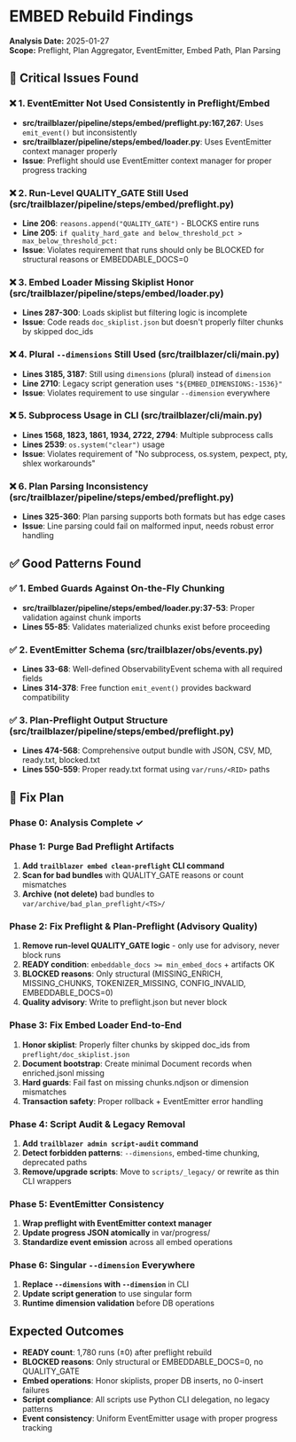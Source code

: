 # EMBED Rebuild Findings

**Analysis Date:** 2025-01-27  
**Scope:** Preflight, Plan Aggregator, EventEmitter, Embed Path, Plan Parsing

## 🚨 Critical Issues Found

### ❌ 1. EventEmitter Not Used Consistently in Preflight/Embed
- **src/trailblazer/pipeline/steps/embed/preflight.py:167,267**: Uses `emit_event()` but inconsistently
- **src/trailblazer/pipeline/steps/embed/loader.py**: Uses EventEmitter context manager properly 
- **Issue**: Preflight should use EventEmitter context manager for proper progress tracking

### ❌ 2. Run-Level QUALITY_GATE Still Used (src/trailblazer/pipeline/steps/embed/preflight.py)
- **Line 206**: `reasons.append("QUALITY_GATE")` - BLOCKS entire runs
- **Line 205**: `if quality_hard_gate and below_threshold_pct > max_below_threshold_pct:`
- **Issue**: Violates requirement that runs should only be BLOCKED for structural reasons or EMBEDDABLE_DOCS=0

### ❌ 3. Embed Loader Missing Skiplist Honor (src/trailblazer/pipeline/steps/embed/loader.py)
- **Lines 287-300**: Loads skiplist but filtering logic is incomplete
- **Issue**: Code reads `doc_skiplist.json` but doesn't properly filter chunks by skipped doc_ids

### ❌ 4. Plural `--dimensions` Still Used (src/trailblazer/cli/main.py)
- **Lines 3185, 3187**: Still using `dimensions` (plural) instead of `dimension`
- **Line 2710**: Legacy script generation uses `"${EMBED_DIMENSIONS:-1536}"`
- **Issue**: Violates requirement to use singular `--dimension` everywhere

### ❌ 5. Subprocess Usage in CLI (src/trailblazer/cli/main.py)
- **Lines 1568, 1823, 1861, 1934, 2722, 2794**: Multiple subprocess calls
- **Lines 2539**: `os.system("clear")` usage
- **Issue**: Violates requirement of "No subprocess, os.system, pexpect, pty, shlex workarounds"

### ❌ 6. Plan Parsing Inconsistency (src/trailblazer/pipeline/steps/embed/preflight.py)
- **Lines 325-360**: Plan parsing supports both formats but has edge cases
- **Issue**: Line parsing could fail on malformed input, needs robust error handling

## ✅ Good Patterns Found

### ✅ 1. Embed Guards Against On-the-Fly Chunking
- **src/trailblazer/pipeline/steps/embed/loader.py:37-53**: Proper validation against chunk imports
- **Lines 55-85**: Validates materialized chunks exist before proceeding

### ✅ 2. EventEmitter Schema (src/trailblazer/obs/events.py)
- **Lines 33-68**: Well-defined ObservabilityEvent schema with all required fields
- **Lines 314-378**: Free function `emit_event()` provides backward compatibility

### ✅ 3. Plan-Preflight Output Structure (src/trailblazer/pipeline/steps/embed/preflight.py)
- **Lines 474-568**: Comprehensive output bundle with JSON, CSV, MD, ready.txt, blocked.txt
- **Lines 550-559**: Proper ready.txt format using `var/runs/<RID>` paths

## 🔧 Fix Plan

### Phase 0: Analysis Complete ✓

### Phase 1: Purge Bad Preflight Artifacts
1. **Add `trailblazer embed clean-preflight` CLI command**
2. **Scan for bad bundles** with QUALITY_GATE reasons or count mismatches
3. **Archive (not delete)** bad bundles to `var/archive/bad_plan_preflight/<TS>/`

### Phase 2: Fix Preflight & Plan-Preflight (Advisory Quality)
1. **Remove run-level QUALITY_GATE logic** - only use for advisory, never block runs
2. **READY condition**: `embeddable_docs >= min_embed_docs` + artifacts OK
3. **BLOCKED reasons**: Only structural (MISSING_ENRICH, MISSING_CHUNKS, TOKENIZER_MISSING, CONFIG_INVALID, EMBEDDABLE_DOCS=0)
4. **Quality advisory**: Write to preflight.json but never block

### Phase 3: Fix Embed Loader End-to-End
1. **Honor skiplist**: Properly filter chunks by skipped doc_ids from `preflight/doc_skiplist.json`
2. **Document bootstrap**: Create minimal Document records when enriched.jsonl missing
3. **Hard guards**: Fail fast on missing chunks.ndjson or dimension mismatches
4. **Transaction safety**: Proper rollback + EventEmitter error handling

### Phase 4: Script Audit & Legacy Removal
1. **Add `trailblazer admin script-audit` command**
2. **Detect forbidden patterns**: `--dimensions`, embed-time chunking, deprecated paths
3. **Remove/upgrade scripts**: Move to `scripts/_legacy/` or rewrite as thin CLI wrappers

### Phase 5: EventEmitter Consistency
1. **Wrap preflight with EventEmitter context manager**
2. **Update progress JSON atomically** in var/progress/
3. **Standardize event emission** across all embed operations

### Phase 6: Singular `--dimension` Everywhere
1. **Replace `--dimensions` with `--dimension`** in CLI
2. **Update script generation** to use singular form
3. **Runtime dimension validation** before DB operations

## Expected Outcomes

- **READY count**: 1,780 runs (±0) after preflight rebuild
- **BLOCKED reasons**: Only structural or EMBEDDABLE_DOCS=0, no QUALITY_GATE
- **Embed operations**: Honor skiplists, proper DB inserts, no 0-insert failures
- **Script compliance**: All scripts use Python CLI delegation, no legacy patterns
- **Event consistency**: Uniform EventEmitter usage with proper progress tracking
